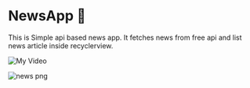# NewsApp 📰
This is Simple api based news app. 
It fetches news from free api and list news article inside recyclerview.

![My Video](https://user-images.githubusercontent.com/69184127/107118242-b7f34c80-68a5-11eb-911a-77e973c4db38.gif)

![news png](https://user-images.githubusercontent.com/69184127/106843210-7f981680-66cb-11eb-8c32-76f0c78ff8d9.png)









